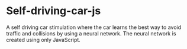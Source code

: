 # Self-driving-car-js
A self driving car stimulation where the car learns the best way to avoid traffic and collisions by using a neural network. The neural network is created using only JavaScript.

